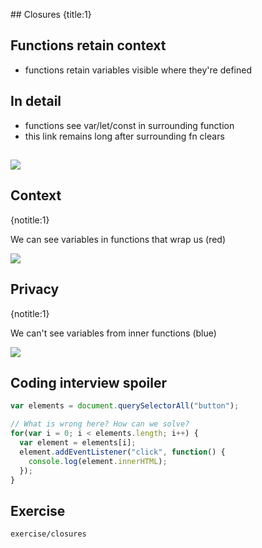 ## Closures
{title:1}

## Functions retain context

- functions retain variables visible where they're defined

## In detail

- functions see var/let/const in surrounding function
- this link remains long after surrounding fn clears

##  

<img src="media/closures annotated.png">

## Context
{notitle:1}

We can see variables in functions that wrap us (red)

<img src="media/closures annotated.png">

## Privacy
{notitle:1}

We can't see variables from inner functions (blue)

<img src="media/closures annotated.png">

## Coding interview spoiler

```javascript
var elements = document.querySelectorAll("button");

// What is wrong here? How can we solve?
for(var i = 0; i < elements.length; i++) {
  var element = elements[i];
  element.addEventListener("click", function() {
    console.log(element.innerHTML);
  });
}
```

## Exercise

    exercise/closures


